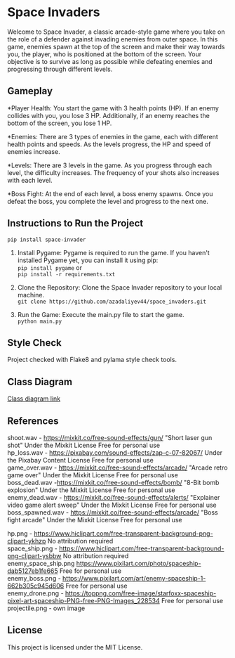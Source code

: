 # Space Invaders
Welcome to Space Invader, a classic arcade-style game where you take on the role of a defender against invading enemies from outer space. In this game, enemies spawn at the top of the screen and make their way towards you, the player, who is positioned at the bottom of the screen. Your objective is to survive as long as possible while defeating enemies and progressing through different levels.

## Gameplay

*Player Health: You start the game with 3 health points (HP). If an enemy collides with you, you lose 3 HP. Additionally, if an enemy reaches the bottom of the screen, you lose 1 HP.  

*Enemies: There are 3 types of enemies in the game, each with different health points and speeds. As the levels progress, the HP and speed of enemies increase.  

*Levels: There are 3 levels in the game. As you progress through each level, the difficulty increases. The frequency of your shots also increases with each level.  

*Boss Fight: At the end of each level, a boss enemy spawns. Once you defeat the boss, you complete the level and progress to the next one.  

## Instructions to Run the Project

```pip install space-invader```

1. Install Pygame: Pygame is required to run the game. If you haven't installed Pygame yet, you can install it using pip:  
```pip install pygame``` or  
```pip install -r requirements.txt```   

2. Clone the Repository: Clone the Space Invader repository to your local machine.  
```git clone https://github.com/azadaliyev44/space_invaders.git```  
 
3. Run the Game: Execute the main.py file to start the game.  
```python main.py ```  

## Style Check
Project checked with Flake8 and pylama style check tools.  

## Class Diagram
[Class diagram link](https://github.com/azadaliyev44/space_invaders/blob/main/Class%20Diagram.pdf)  

## References  
shoot.wav - https://mixkit.co/free-sound-effects/gun/ "Short laser gun shot" Under the Mixkit License Free for personal use    
hp_loss.wav - https://pixabay.com/sound-effects/zap-c-07-82067/ Under the Pixabay Content License Free for personal use  
game_over.wav - https://mixkit.co/free-sound-effects/arcade/ "Arcade retro game over" Under the Mixkit License Free for personal use  
boss_dead.wav -https://mixkit.co/free-sound-effects/bomb/ "8-Bit bomb explosion" Under the Mixkit License Free for personal use  
enemy_dead.wav - https://mixkit.co/free-sound-effects/alerts/ "Explainer video game alert sweep" Under the Mixkit License Free for personal use  
boss_spawned.wav - https://mixkit.co/free-sound-effects/arcade/ "Boss fight arcade" Under the Mixkit License Free for personal use  
  
hp.png - https://www.hiclipart.com/free-transparent-background-png-clipart-ykhzp No attribution required  
space_ship.png - https://www.hiclipart.com/free-transparent-background-png-clipart-ysbbw No attribution required  
enemy_space_ship.png https://www.pixilart.com/photo/spaceship-dab5127eb1fe665 Free for personal use  
enemy_boss.png - https://www.pixilart.com/art/enemy-spaceship-1-662b305c945d606 Free for personal use  
enemy_drone.png - https://toppng.com/free-image/starfoxx-spaceship-pixel-art-spaceship-PNG-free-PNG-Images_228534 Free for personal use  
projectile.png - own image  
  
## License

This project is licensed under the MIT License.  
